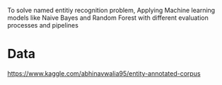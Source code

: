 To solve named entitiy recognition problem, Applying Machine learning models like Naive Bayes and Random Forest with different evaluation processes and pipelines

# Data

https://www.kaggle.com/abhinavwalia95/entity-annotated-corpus
